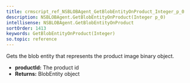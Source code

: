 ```yaml
---
title: crmscript_ref_NSBLOBAgent_GetBlobEntityOnProduct_Integer_p_0
description: NSBLOBAgent.GetBlobEntityOnProduct(Integer p_0)
intellisense: NSBLOBAgent.GetBlobEntityOnProduct
sortOrder: 1413
keywords: GetBlobEntityOnProduct(Integer)
so.topic: reference
---
```



Gets the blob entity that represents the product image binary object.



* **productId:** The product id
* **Returns:** BlobEntity object


